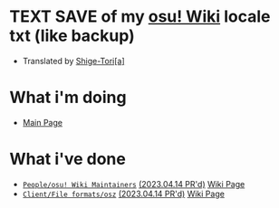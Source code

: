 # TEXT SAVE of my [osu! Wiki](https://github.com/ppy/osu-wiki) locale txt (like backup)
* Translated by [Shige-Tori[a]](https://osu.ppy.sh/u/4459449)

# What i'm doing
* [Main Page](https://github.com/Sitoria/osuwiki-kor-locale/blob/main/Main%20Page/%EB%A9%94%EC%9D%B8%ED%8E%98%EC%9D%B4%EC%A7%80.md)

# What i've done
* [`People/osu! Wiki Maintainers`](https://github.com/Sitoria/osuwiki-kor-locale/blob/main/People/%EC%9C%84%ED%82%A4%20%EA%B4%80%EB%A6%AC%EC%9E%90.md) [(2023.04.14 PR'd)](https://github.com/ppy/osu-wiki/pull/9150) [Wiki Page](https://osu.ppy.sh/wiki/ko/Client/File_formats/Osz_(file_format))
* [`Client/File formats/osz`](https://github.com/Sitoria/osuwiki-kor-locale/blob/main/Client/File%20Format/osz%20(%ED%99%95%EC%9E%A5%EC%9E%90).md) [(2023.04.14 PR'd)](https://github.com/ppy/osu-wiki/pull/9152) [Wiki Page](https://osu.ppy.sh/wiki/ko/People/osu!_wiki_maintainers)
